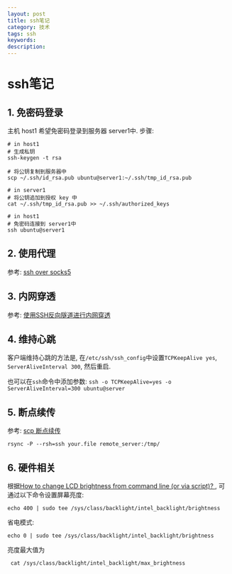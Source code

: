 ```yaml
---
layout: post
title: ssh笔记
category: 技术
tags: ssh
keywords: 
description: 
---
```


# ssh笔记

## 1. 免密码登录
主机 host1 希望免密码登录到服务器 server1中.
步骤:
```
# in host1
# 生成私钥
ssh-keygen -t rsa

# 将公钥复制到服务器中
scp ~/.ssh/id_rsa.pub ubuntu@server1:~/.ssh/tmp_id_rsa.pub

# in server1
# 将公钥追加到授权 key 中
cat ~/.ssh/tmp_id_rsa.pub >> ~/.ssh/authorized_keys

# in host1
# 免密码连接到 server1中
ssh ubuntu@server1

```


## 2. 使用代理
参考: [ssh over socks5](/2018/01/28/ssh_over_socks5.html) 

## 3. 内网穿透
参考: [使用SSH反向隧道进行内网穿透](http://arondight.me/2016/02/17/%E4%BD%BF%E7%94%A8SSH%E5%8F%8D%E5%90%91%E9%9A%A7%E9%81%93%E8%BF%9B%E8%A1%8C%E5%86%85%E7%BD%91%E7%A9%BF%E9%80%8F/)

## 4. 维持心跳
客户端维持心跳的方法是, 在`/etc/ssh/ssh_config`中设置`TCPKeepAlive yes`, `ServerAliveInterval 300`, 然后重启.

也可以在`ssh`命令中添加参数: `ssh -o TCPKeepAlive=yes -o ServerAliveInterval=300 ubuntu@server`

## 5. 断点续传
参考: [scp 断点续传](https://blog.csdn.net/hepeng597/article/details/8960885)

```
rsync -P --rsh=ssh your.file remote_server:/tmp/

```

## 6. 硬件相关

 根据[How to change LCD brightness from command line (or via script)?
](https://askubuntu.com/questions/149054/how-to-change-lcd-brightness-from-command-line-or-via-script/469040#469040), 可通过以下命令设置屏幕亮度:

```
echo 400 | sudo tee /sys/class/backlight/intel_backlight/brightness
```

省电模式:
```
echo 0 | sudo tee /sys/class/backlight/intel_backlight/brightness
```

亮度最大值为
```
 cat /sys/class/backlight/intel_backlight/max_brightness
```


